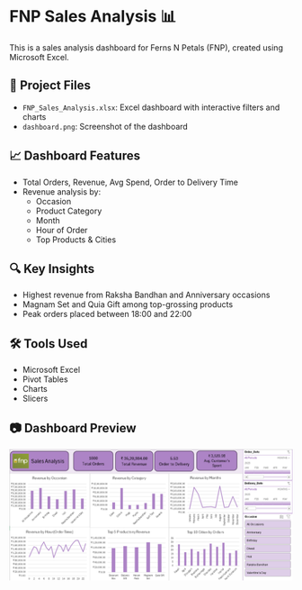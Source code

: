 # FNP Sales Analysis 📊

This is a sales analysis dashboard for Ferns N Petals (FNP), created using Microsoft Excel.

## 📁 Project Files
- `FNP_Sales_Analysis.xlsx`: Excel dashboard with interactive filters and charts
- `dashboard.png`: Screenshot of the dashboard

## 📈 Dashboard Features
- Total Orders, Revenue, Avg Spend, Order to Delivery Time
- Revenue analysis by:
  - Occasion
  - Product Category
  - Month
  - Hour of Order
  - Top Products & Cities

## 🔍 Key Insights
- Highest revenue from Raksha Bandhan and Anniversary occasions
- Magnam Set and Quia Gift among top-grossing products
- Peak orders placed between 18:00 and 22:00

## 🛠 Tools Used
- Microsoft Excel
- Pivot Tables
- Charts
- Slicers

## 📷 Dashboard Preview
![Dashboard](dashboard.png)
